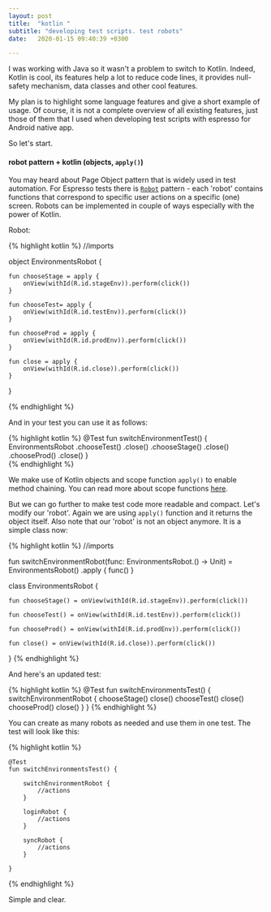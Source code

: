 ```yaml
---
layout: post
title:  "kotlin "
subtitle: "developing test scripts. test robots"
date:   2020-01-15 09:40:39 +0300

---
```


I was working with Java so it wasn't a problem to switch to Kotlin. Indeed, Kotlin is cool, 
its features help a lot to reduce code lines, it provides null-safety mechanism, data classes and other cool features. 

My plan is to highlight some language features and give a short example of usage. Of course, 
it is not a complete overview of all existing features, just those of them that I used when developing test scripts with espresso for Android native app.

So let's start.

#### robot pattern + kotlin (objects, ```apply()```)

You may heard about Page Object pattern that is widely used in test automation. For Espresso tests there is [```Robot```][robot] pattern - 
each 'robot' contains functions that correspond to specific user actions on a specific (one) screen. Robots can be implemented in 
couple of ways especially with the power of Kotlin.

Robot:

{% highlight kotlin %}
//imports

object EnvironmentsRobot {

    fun chooseStage = apply {
        onView(withId(R.id.stageEnv)).perform(click())
    }

    fun chooseTest= apply {
        onView(withId(R.id.testEnv)).perform(click())
    }

    fun chooseProd = apply {
        onView(withId(R.id.prodEnv)).perform(click())
    }
    
    fun close = apply {
        onView(withId(R.id.close)).perform(click())
    }
    
}

{% endhighlight %}

And in your test you can use it as follows:

{% highlight kotlin %}
    @Test
    fun switchEnvironmentTest() {
        EnvironmentsRobot
            .chooseTest()
            .close()
            .chooseStage()
            .close()
            .chooseProd()
            .close()
    }          
{% endhighlight %}

We make use of Kotlin objects and scope function ```apply()``` to enable method chaining. You can read more about scope functions [here][scope_fn].

But we can go further to make test code more readable and compact. Let's modify our 'robot'. Again we are using ```apply()``` 
function and it returns the object itself. Also note that our 'robot' is not an object anymore. It is a simple class now:

{% highlight kotlin %}
//imports

fun switchEnvironmentRobot(func: EnvironmentsRobot.() -> Unit) = EnvironmentsRobot()
        .apply { func() }

class EnvironmentsRobot {

    fun chooseStage() = onView(withId(R.id.stageEnv)).perform(click())

    fun chooseTest() = onView(withId(R.id.testEnv)).perform(click())

    fun chooseProd() = onView(withId(R.id.prodEnv)).perform(click())

    fun close() = onView(withId(R.id.close)).perform(click())

}
{% endhighlight %}

And here's an updated test:

{% highlight kotlin %}
    @Test
    fun switchEnvironmentsTest() {
        switchEnvironmentRobot {
            chooseStage()
            close()
            chooseTest()
            close()
            chooseProd()
            close()
        }
    }
{% endhighlight %}

You can create as many robots as needed and use them in one test. The test will look like this:

{% highlight kotlin %}

    @Test
    fun switchEnvironmentsTest() {
    
        switchEnvironmentRobot {
            //actions
        }
        
        loginRobot {
            //actions
        }    
        
        syncRobot {
            //actions
        }      
        
    }

{% endhighlight %}

Simple and clear. 


[robot]: https://academy.realm.io/posts/kau-jake-wharton-testing-robots/
[scope_fn]: https://kotlinlang.org/docs/reference/scope-functions.html